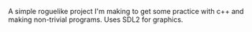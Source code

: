 A simple roguelike project I'm making to get some practice with c++ and making non-trivial programs.
Uses SDL2 for graphics.
